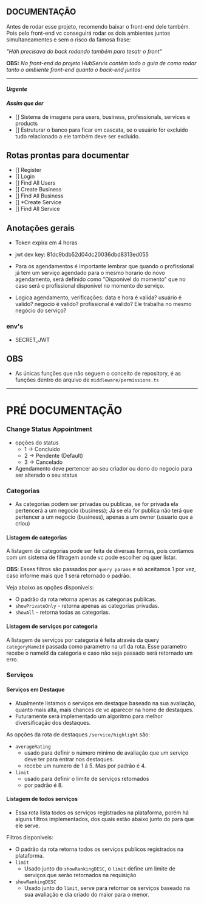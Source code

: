 ## **DOCUMENTAÇÃO**
Antes de rodar esse projeto, recomendo baixar o front-end dele também. Pois pelo front-end vc conseguirá rodar os dois ambientes juntos simultaneamentes e sem o risco da famosa frase: 

_"Háh precisava do back rodando também para tesatr o front"_

**OBS:** _No front-end do projeto HubServis contém todo o guia de como rodar tanto o ambiente front-end quanto o back-end juntos_

---
#### *Urgente*

#### *Assim que der*
- [] Sistema de imagens para users, business, professionals, services e products
- [] Estruturar o banco para ficar em cascata, se o usuário for excluido tudo relacionado a ele também deve ser excluido.

## Rotas prontas para documentar
- [] Register
- [] Login
- [] Find All Users
- [] Create Business
- [] Find All Business
- [] *Create Service
- [] Find All Service

## Anotações gerais
- Token expira em 4 horas
- jwt dev key: 81dc9bdb52d04dc20036dbd8313ed055

- Para os agendamentos é importante lembrar que quando o profissional já tem um serviço agendado para o mesmo horario do novo agendamento, será definido como "Disponivel do momento" que no caso será o profissional disponivel no momento do serviço.

- Logica agendamento, verificações:
data e hora é valida?
usuário é valido?
negocio é valido?
profissional é valido? Ele trabalha no mesmo negócio do serviço?

### env's
- SECRET_JWT

## OBS
- As únicas funções que não seguem o conceito de repository, é as funções dentro do arquivo de `middleware/permissions.ts`

---

# PRÉ DOCUMENTAÇÃO
 ### Change Status Appointment
 - opções do status
    - 1 -> Concluido
    - 2 -> Pendente (Default)
    - 3 -> Cancelado
 - Agendamento deve pertencer ao seu criador ou dono do negocio para ser alterado o seu status
 
 ### Categorias
  - As categorias podem ser privadas ou publicas, se for privada ela pertencerá a um negocio (business); Já se ela for publica não terá que pertencer a um negocio (business), apenas a um owner (usuario que a criou)

  #### **Listagem de categorias**
  A listagem de categorias pode ser feita de diversas formas, pois contamos com um sistema de filtragem aonde vc pode escolher oq quer listar. 
  
  **OBS**: Esses filtros são passados por `query params` e só aceitamos 1 por vez, caso informe mais que 1 será retornado o padrão.

  Veja abaixo as opções disponiveis:
   - O padrão da rota retorna apenas as categorias publicas.
   - `showPrivateOnly` - retorna apenas as categorias privadas.
   - `showAll` - retorna todas as categorias.

   #### **Listagem de serviços por categoria**
   A listagem de serviços por categoria é feita através da query `categoryNameId` passada como parametro na url da rota. Esse parametro recebe o nameId da categoria e caso não seja passado será retornado um erro.
   
### Serviços
   #### **Serviços em Destaque**
   - Atualmente listamos o serviços em destaque baseado na sua avaliação, quanto mais alta, mais chances de vc aparecer na home de destaques. 
   - Futuramente será implementado um algoritmo para melhor diversificação dos destaques.

   As opções da rota de destaques `/service/highlight` são:
   - `averageRating`
      - usado para definir o número minimo de avaliação que um serviço deve ter para entrar nos destaques.
      - recebe um numero de 1 á 5. Mas por padrão é 4.
   - `limit` 
      - usado para definir o limite de serviços retornados
      - por padrão é 8.

   #### **Listagem de todos serviços**
   - Essa rota lista todos os serviços registrados na plataforma, porém há alguns filtros implementados, dos quais estão abaixo junto do para que ele serve.

   Filtros disponiveis:
   - O padrão da rota retorna todos os serviços publicos registrados na plataforma.
   - `limit`
      - Usado junto do `showRankingDESC`, o `limit` define um limite de serviços que serão retornados na requisição
   - `showRankingDESC`
      - Usado junto do `limit`, serve para retornar os serviços baseado na sua avaliação e dia criado do maior para o menor.

